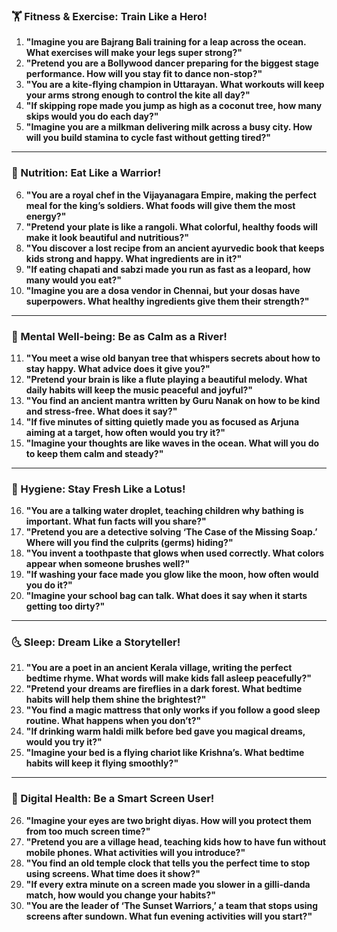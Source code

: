 ### **🏋️ Fitness & Exercise: Train Like a Hero!**  
1. **"Imagine you are Bajrang Bali training for a leap across the ocean. What exercises will make your legs super strong?"**  
2. **"Pretend you are a Bollywood dancer preparing for the biggest stage performance. How will you stay fit to dance non-stop?"**  
3. **"You are a kite-flying champion in Uttarayan. What workouts will keep your arms strong enough to control the kite all day?"**  
4. **"If skipping rope made you jump as high as a coconut tree, how many skips would you do each day?"**  
5. **"Imagine you are a milkman delivering milk across a busy city. How will you build stamina to cycle fast without getting tired?"**  

---

### **🍛 Nutrition: Eat Like a Warrior!**  
6. **"You are a royal chef in the Vijayanagara Empire, making the perfect meal for the king’s soldiers. What foods will give them the most energy?"**  
7. **"Pretend your plate is like a rangoli. What colorful, healthy foods will make it look beautiful and nutritious?"**  
8. **"You discover a lost recipe from an ancient ayurvedic book that keeps kids strong and happy. What ingredients are in it?"**  
9. **"If eating chapati and sabzi made you run as fast as a leopard, how many would you eat?"**  
10. **"Imagine you are a dosa vendor in Chennai, but your dosas have superpowers. What healthy ingredients give them their strength?"**  

---

### **🧘 Mental Well-being: Be as Calm as a River!**  
11. **"You meet a wise old banyan tree that whispers secrets about how to stay happy. What advice does it give you?"**  
12. **"Pretend your brain is like a flute playing a beautiful melody. What daily habits will keep the music peaceful and joyful?"**  
13. **"You find an ancient mantra written by Guru Nanak on how to be kind and stress-free. What does it say?"**  
14. **"If five minutes of sitting quietly made you as focused as Arjuna aiming at a target, how often would you try it?"**  
15. **"Imagine your thoughts are like waves in the ocean. What will you do to keep them calm and steady?"**  

---

### **🛁 Hygiene: Stay Fresh Like a Lotus!**  
16. **"You are a talking water droplet, teaching children why bathing is important. What fun facts will you share?"**  
17. **"Pretend you are a detective solving ‘The Case of the Missing Soap.’ Where will you find the culprits (germs) hiding?"**  
18. **"You invent a toothpaste that glows when used correctly. What colors appear when someone brushes well?"**  
19. **"If washing your face made you glow like the moon, how often would you do it?"**  
20. **"Imagine your school bag can talk. What does it say when it starts getting too dirty?"**  

---

### **🌜 Sleep: Dream Like a Storyteller!**  
21. **"You are a poet in an ancient Kerala village, writing the perfect bedtime rhyme. What words will make kids fall asleep peacefully?"**  
22. **"Pretend your dreams are fireflies in a dark forest. What bedtime habits will help them shine the brightest?"**  
23. **"You find a magic mattress that only works if you follow a good sleep routine. What happens when you don’t?"**  
24. **"If drinking warm haldi milk before bed gave you magical dreams, would you try it?"**  
25. **"Imagine your bed is a flying chariot like Krishna’s. What bedtime habits will keep it flying smoothly?"**  

---

### **📱 Digital Health: Be a Smart Screen User!**  
26. **"Imagine your eyes are two bright diyas. How will you protect them from too much screen time?"**  
27. **"Pretend you are a village head, teaching kids how to have fun without mobile phones. What activities will you introduce?"**  
28. **"You find an old temple clock that tells you the perfect time to stop using screens. What time does it show?"**  
29. **"If every extra minute on a screen made you slower in a gilli-danda match, how would you change your habits?"**  
30. **"You are the leader of ‘The Sunset Warriors,’ a team that stops using screens after sundown. What fun evening activities will you start?"**
